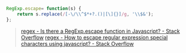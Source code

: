 ```js
RegExp.escape= function(s) {
    return s.replace(/[-\/\\^$*+?.()|[\]{}]/g, '\\$&');
};
```

> [regex - Is there a RegExp.escape function in Javascript? - Stack Overflow](https://stackoverflow.com/questions/3561493/is-there-a-regexp-escape-function-in-javascript)
> [regex - How to escape regular expression special characters using javascript? - Stack Overflow](https://stackoverflow.com/questions/3115150/how-to-escape-regular-expression-special-characters-using-javascript)
